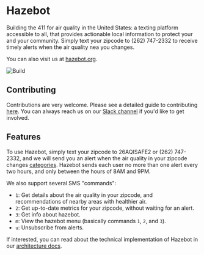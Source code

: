 # Hazebot

Building the 411 for air quality in the United States: a texting platform accessible to all, that provides actionable local information to protect your and your community. Simply text your zipcode to (262) 747-2332 to receive timely alerts when the air quality nea you changes.

You can also visit us at [hazebot.org](https://www.hazebot.org).

![Build](https://github.com/ianhoffman/airq/workflows/Deploy/badge.svg?branch=master)

## Contributing

Contributions are very welcome. Please see a detailed guide to contributing [here](docs/contributing.md#Contributing). You can always reach us on our [Slack channel](https://join.slack.com/t/hazebot/shared_invite/zt-hoogtwy8-9yeYFKyg0MRCtyC9US0k3Q) if you'd like to get involved.

## Features

To use Hazebot, simply text your zipcode to 26AQISAFE2 or (262) 747-2332, and we will send you an alert when the air quality in your zipcode changes [categories](https://cfpub.epa.gov/airnow/index.cfm?action=aqibasics.aqi). Hazebot sends each user no more than one alert every two hours, and only between the hours of 8AM and 9PM.

We also support several SMS "commands":
* `1`: Get details about the air quality in your zipcode, and recommendations of nearby areas with healthier air.
* `2`: Get up-to-date metrics for your zipcode, without waiting for an alert.
* `3`: Get info about hazebot.
* `m`: View the hazebot menu (basically commands `1`, `2`, and `3`).
* `u`: Unsubscribe from alerts.

If interested, you can read about the technical implementation of Hazebot in our [architecture docs](docs/architecture.md).